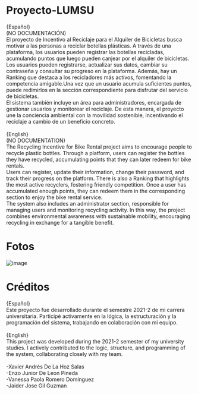 # Proyecto-LUMSU
{Español}
<br>
(NO DOCUMENTACIÓN)<br>
El proyecto de Incentivo al Reciclaje para el Alquiler de Bicicletas busca motivar a las personas a reciclar botellas plásticas. A través de una plataforma, los usuarios pueden registrar las botellas recicladas, acumulando puntos que luego pueden canjear por el alquiler de bicicletas.<br>
Los usuarios pueden registrarse, actualizar sus datos, cambiar su contraseña y consultar su progreso en la plataforma. Además, hay un Ranking que destaca a los recicladores más activos, fomentando la competencia amigable.Una vez que un usuario acumula suficientes puntos, puede redimirlos en la sección correspondiente para disfrutar del servicio de bicicletas.<br>
El sistema también incluye un área para administradores, encargada de gestionar usuarios y monitorear el reciclaje. De esta manera, el proyecto une la conciencia ambiental con la movilidad sostenible, incentivando el reciclaje a cambio de un beneficio concreto.
<br>
<br>
{English}
<br>
(NO DOCUMENTATION)<br>
The Recycling Incentive for Bike Rental project aims to encourage people to recycle plastic bottles. Through a platform, users can register the bottles they have recycled, accumulating points that they can later redeem for bike rentals.<br> Users can register, update their information, change their password, and track their progress on the platform. There is also a Ranking that highlights the most active recyclers, fostering friendly competition. Once a user has accumulated enough points, they can redeem them in the corresponding section to enjoy the bike rental service.<br> The system also includes an administrator section, responsible for managing users and monitoring recycling activity. In this way, the project combines environmental awareness with sustainable mobility, encouraging recycling in exchange for a tangible benefit.

# Fotos
![image](https://github.com/user-attachments/assets/f7986672-5781-4a97-a838-d5934507f9e3)

# Créditos
{Español}
<br>
Este proyecto fue desarrollado durante el semestre 2021-2 de mi carrera universitaria. Participé activamente en la lógica, la estructuración y la programación del sistema, trabajando en colaboración con mi equipo.
<br>
<br>
{English}
<br>
This project was developed during the 2021-2 semester of my university studies. I actively contributed to the logic, structure, and programming of the system, collaborating closely with my team.
<br>
<br>
-Xavier Andrés De La Hoz Salas<br>
-Enzo Junior De Leon Pineda<br>
-Vanessa Paola Romero Domínguez<br>
-Jaider Jose Gil Guzman
